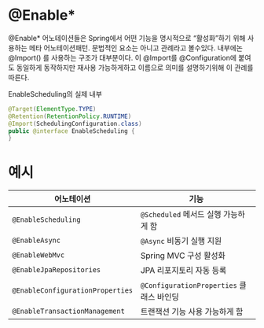 # @Enable*  
@Enable* 어노테이션들은 Spring에서 어떤 기능을 명시적으로 “활성화”하기 위해 사용하는 메타 어노테이션패턴.
문법적인 요소는 아니고 관례라고 볼수있다.
내부에논 @Import() 를 사용하는 구조가 대부분이다.
이 @Import를 @Configuration에 붙여도 동일하게 동작하지만 재사용 가능하게하고 이름으로 의미를 설명하기위해 이 관례를 따른다.

EnableScheduling의 실제 내부
```java
@Target(ElementType.TYPE)
@Retention(RetentionPolicy.RUNTIME)
@Import(SchedulingConfiguration.class)
public @interface EnableScheduling {
}
```

# 예시
| 어노테이션                            | 기능                                 |
| -------------------------------- | ---------------------------------- |
| `@EnableScheduling`              | `@Scheduled` 메서드 실행 가능하게 함         |
| `@EnableAsync`                   | `@Async` 비동기 실행 지원                 |
| `@EnableWebMvc`                  | Spring MVC 구성 활성화                  |
| `@EnableJpaRepositories`         | JPA 리포지토리 자동 등록                    |
| `@EnableConfigurationProperties` | `@ConfigurationProperties` 클래스 바인딩 |
| `@EnableTransactionManagement`   | 트랜잭션 기능 사용 가능하게 함                  |

